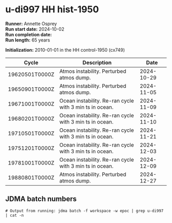 # u-di997 HH hist-1950

**Runner:** Annette Osprey  
**Run start date:** 2024-10-02   
**Run completion date:**   
**Run length:** 65 years   

**Initialization:** 2010-01-01 in the HH control-1950 (cx749)  

| Cycle | Description | Date |
| --- | --- | --- |
| 19620501T0000Z | Atmos instability. Perturbed atmos dump. | 2024-10-29 | 
| 19650901T0000Z | Atmos instability. Perturbed atmos dump. | 2024-11-05 |
| 19671001T0000Z | Ocean instability. Re-ran cycle with 3 min ts in ocean. | 2024-11-09 |
| 19680201T0000Z | Ocean instability. Re-ran cycle with 3 min ts in ocean. | 2024-11-10 |
| 19710501T0000Z | Ocean instability. Re-ran cycle with 3 min ts in ocean. | 2024-11-21 |
| 19751201T0000Z | Ocean instability. Re-ran cycle with 3 min ts in ocean. | 2024-12-03 |
| 19781001T0000Z | Ocean instability. Re-ran cycle with 3 min ts in ocean. | 2024-12-09 |
| 19880801T0000Z | Atmos instability. Perturbed atmos dump. | 2024-12-27 | 


## JDMA batch numbers
```
# Output from running: jdma batch -f workspace -w epoc | grep u-di997 | cat -n

```
